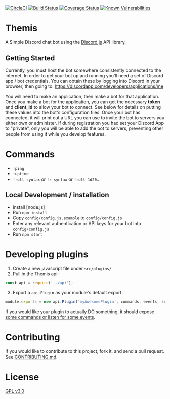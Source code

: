 [![CircleCI](https://circleci.com/gh/ryanSN/Themis-bot.svg?style=svg)](https://circleci.com/gh/ryanSN/Themis-bot)
[![Build Status](https://travis-ci.org/ryanSN/Themis-bot.svg?branch=master)](https://travis-ci.org/ryanSN/Themis-bot)
[![Coverage Status](https://coveralls.io/repos/github/ryanSN/Themis-bot/badge.svg?branch=master)](https://coveralls.io/github/ryanSN/Themis-bot?branch=master)
[![Known Vulnerabilities](https://snyk.io/test/github/ryansn/themis-bot/badge.svg)](https://snyk.io/test/github/ryansn/themis-bot)

# Themis
A Simple Discord chat bot using the [Discord.js](https://github.com/hydrabolt/discord.js/) API library.

## Getting Started
Currently, you must host the bot somewhere consistently connected to the internet. In order to get your bot up and running you'll need a set of Discord app / bot credentials. You can obtain these by logging into Discord in your browser, then going to: https://discordapp.com/developers/applications/me

You will need to make an application, then make a bot for that application. Once you make a bot for the application, you can get the necessary **token** and **client_id** to allow your bot to connect. See below for details on putting these values into the bot's configuration files. Once your bot has connected, it will print out a URL you can use to invite the bot to servers you either own or administer. If during registration you had set your Discord App to "private", only you will be able to add the bot to servers, preventing other people from using it while you develop features.

# Commands

 - `!ping`
 - `!uptime`
 - `!roll syntax` or `!r syntax` or `!roll 1d20`...

## Local Development / installation

- install [node.js]
- Run `npm install`
- Copy `config/config.js.example` to `config/config.js`
- Enter any relevant authentication or API keys for your bot into `config/config.js`
- Run `npm start`

# Developing plugins

1. Create a new javascript file under `src/plugins/`
2. Pull in the Themis api:
``` javascript
const api = require('../api');
```
3. Export a `api.Plugin` as your module's default export:
``` javascript
module.exports = new api.Plugin('myAwesomePlugin', commands, events, setupFunction);
```

If you would like your plugin to actually DO something, it should expose [some commands or listen for some events](docs/developing-plugins.md).

# Contributing

If you would like to contribute to this project, fork it, and send a pull request. See [CONTRIBUTING.md](CONTRIBUTING.md).

# License

[GPL v3.0](LICENSE)
